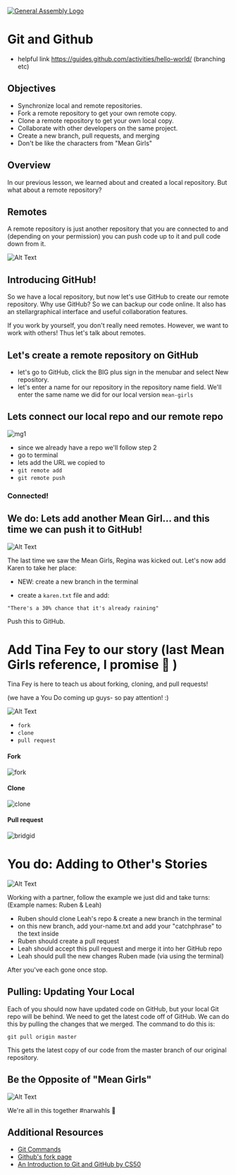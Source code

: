 [![General Assembly Logo](https://camo.githubusercontent.com/1a91b05b8f4d44b5bbfb83abac2b0996d8e26c92/687474703a2f2f692e696d6775722e636f6d2f6b6538555354712e706e67)](https://generalassemb.ly/education/web-development-immersive)

# Git and Github

-  helpful link https://guides.github.com/activities/hello-world/ (branching etc)

## Objectives

-   Synchronize local and remote repositories.
-   Fork a remote repository to get your own remote copy.
-   Clone a remote repository to get your own local copy.
-   Collaborate with other developers on the same project.
-   Create a new branch, pull requests, and merging
-   Don't be like the characters from "Mean Girls" 


## Overview



In our previous lesson, we learned about and created a local repository. But what about a remote repository?

## Remotes

A remote repository is just another repository that you are connected to and
(depending on your permission) you can push code up to it and pull code down from
it.

![Alt Text](https://media.giphy.com/media/3orifhOeMIcO6YE0fu/giphy.gif)

## Introducing GitHub!

So we have a local repository, but now let's use GitHub to create our remote repository. Why use
GitHub? So we can backup our code online. It also has an stellargraphical interface and useful collaboration features.

If you work by yourself, you don't really need remotes. However, we want to work with others! Thus let's talk about remotes.


## Let's create a remote repository on GitHub

-  let's go to GitHub, click the BIG plus sign in the menubar and select New repository. 
-  let's enter a name for our repository in the repository name field. We'll enter the same name we did for our local version `mean-girls` 


## Lets connect our local repo and our remote repo

![mg1](https://user-images.githubusercontent.com/6153182/33035113-09f033dc-cdf8-11e7-8f7a-24fda5b84a2c.png)

-  since we already have a repo we'll follow step 2
-  go to terminal 
-  lets add the URL we copied to 
-  `git remote add`
-  `git remote push`

### Connected!


## We do: Lets add another Mean Girl... and this time we can push it to GitHub!

![Alt Text](https://media.giphy.com/media/xT9KVtQBk8cGFcZH4A/giphy.gif)

The last time we saw the Mean Girls, Regina was kicked out. Let's now add Karen to take her place: 

-  NEW: create a new branch in the terminal

-  create a `karen.txt` file and add:

`"There's a 30% chance that it's already raining"`  


Push this to GitHub.


#  Add Tina Fey to our story (last Mean Girls reference, I promise :grimacing: )
Tina Fey is here to teach us about forking, cloning, and pull requests! 

(we have a You Do coming up guys- so pay attention! :)


![Alt Text](https://media.giphy.com/media/3o7aTLkyh3yAG6DEuQ/giphy.gif)

-  `fork`
-  `clone`
-  `pull request`

#### Fork

![fork](https://user-images.githubusercontent.com/6153182/33048606-bed6d2c0-ce29-11e7-8f54-bf7cf4560dec.png)

#### Clone

![clone](https://user-images.githubusercontent.com/6153182/33048675-24e2bc50-ce2a-11e7-804f-634a7790107c.png)

#### Pull request

![bridgid](https://user-images.githubusercontent.com/6153182/33048688-3098920e-ce2a-11e7-9873-29cc04f36d49.png)


# You do: Adding to Other's Stories

![Alt Text](https://media.giphy.com/media/g3Ny7NJId3ICA/giphy.gif)


Working with a partner, follow the example we just did and take turns: (Example names: Ruben & Leah)
-  Ruben should clone Leah's repo & create a new branch in the terminal
-  on this new branch, add your-name.txt and add your "catchphrase" to the text inside
-  Ruben should create a pull request
-  Leah  should accept this pull request and merge it into her GitHub repo
-  Leah should pull the new changes Ruben made (via using the terminal)

After you've each gone once stop.


## Pulling: Updating Your Local

Each of you should now have updated code on GitHub, but your local Git repo
will be behind.  We need to get the latest code off of GitHub.  We can do this
by pulling the changes that we merged.  The command to do this is:

`git pull origin master`

This gets the latest copy of our code from the master branch of our original
repository.

## Be the Opposite of "Mean Girls"

![Alt Text](https://media.giphy.com/media/xT5LMXR7iA0mSSxOBG/giphy.gif)

We're all in this together #narwahls :whale:





## Additional Resources

-   [Git Commands](https://confluence.atlassian.com/bitbucketserver/basic-git-commands-776639767.html)
-   [Github's fork page](https://help.github.com/articles/fork-a-repo/)
-   [An Introduction to Git and GitHub by CS50](https://www.youtube.com/watch?v=MJUJ4wbFm_A)

